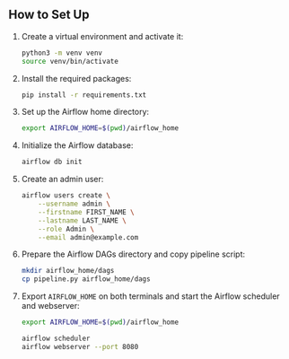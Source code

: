 ## How to Set Up

1. Create a virtual environment and activate it:

    ```bash
    python3 -m venv venv
    source venv/bin/activate
    ```

2. Install the required packages:

    ```bash
    pip install -r requirements.txt
    ```

3. Set up the Airflow home directory:

    ```bash
    export AIRFLOW_HOME=$(pwd)/airflow_home
    ```

4. Initialize the Airflow database:

    ```bash
    airflow db init
    ```

5. Create an admin user:

    ```bash
    airflow users create \
        --username admin \
        --firstname FIRST_NAME \
        --lastname LAST_NAME \
        --role Admin \
        --email admin@example.com
    ```

6. Prepare the Airflow DAGs directory and copy pipeline script:

    ```bash
    mkdir airflow_home/dags
    cp pipeline.py airflow_home/dags
    ```

7. Export `AIRFLOW_HOME` on both terminals and start the Airflow scheduler and webserver:

    ```bash
    export AIRFLOW_HOME=$(pwd)/airflow_home
    ```

    ```bash
    airflow scheduler
    airflow webserver --port 8080
    ```